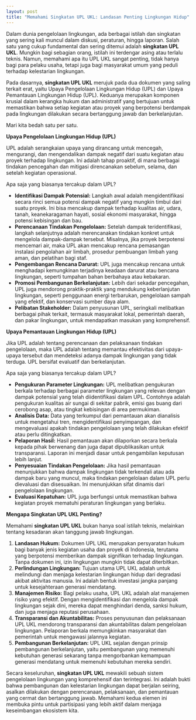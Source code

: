 ```yaml
---
layout: post
title: "Memahami Singkatan UPL UKL: Landasan Penting Lingkungan Hidup"
---
```


Dalam dunia pengelolaan lingkungan, ada berbagai istilah dan singkatan yang sering kali muncul dalam diskusi, peraturan, hingga laporan. Salah satu yang cukup fundamental dan sering ditemui adalah **singkatan UPL UKL**. Mungkin bagi sebagian orang, istilah ini terdengar asing atau terlalu teknis. Namun, memahami apa itu UPL UKL sangat penting, tidak hanya bagi para pelaku usaha, tetapi juga bagi masyarakat umum yang peduli terhadap kelestarian lingkungan.

Pada dasarnya, **singkatan UPL UKL** merujuk pada dua dokumen yang saling terkait erat, yaitu Upaya Pengelolaan Lingkungan Hidup (UPL) dan Upaya Pemantauan Lingkungan Hidup (UPL). Keduanya merupakan komponen krusial dalam kerangka hukum dan administratif yang bertujuan untuk memastikan bahwa setiap kegiatan atau proyek yang berpotensi berdampak pada lingkungan dilakukan secara bertanggung jawab dan berkelanjutan.

Mari kita bedah satu per satu.

**Upaya Pengelolaan Lingkungan Hidup (UPL)**

UPL adalah serangkaian upaya yang dirancang untuk mencegah, mengurangi, dan mengendalikan dampak negatif dari suatu kegiatan atau proyek terhadap lingkungan. Ini adalah tahap proaktif, di mana berbagai tindakan pencegahan dan mitigasi direncanakan sebelum, selama, dan setelah kegiatan operasional.

Apa saja yang biasanya tercakup dalam UPL?

*   **Identifikasi Dampak Potensial:** Langkah awal adalah mengidentifikasi secara rinci semua potensi dampak negatif yang mungkin timbul dari suatu proyek. Ini bisa mencakup dampak terhadap kualitas air, udara, tanah, keanekaragaman hayati, sosial ekonomi masyarakat, hingga potensi kebisingan dan bau.
*   **Perencanaan Tindakan Pengelolaan:** Setelah dampak teridentifikasi, langkah selanjutnya adalah merencanakan tindakan konkret untuk mengelola dampak-dampak tersebut. Misalnya, jika proyek berpotensi mencemari air, maka UPL akan mencakup rencana pemasangan instalasi pengolahan air limbah, prosedur pembuangan limbah yang aman, dan pelatihan bagi staf.
*   **Pengembangan Rencana Darurat:** UPL juga mencakup rencana untuk menghadapi kemungkinan terjadinya keadaan darurat atau bencana lingkungan, seperti tumpahan bahan berbahaya atau kebakaran.
*   **Promosi Pembangunan Berkelanjutan:** Lebih dari sekadar pencegahan, UPL juga mendorong praktik-praktik yang mendukung keberlanjutan lingkungan, seperti penggunaan energi terbarukan, pengelolaan sampah yang efektif, dan konservasi sumber daya alam.
*   **Pelibatan Stakeholder:** Dalam penyusunan UPL, seringkali melibatkan berbagai pihak terkait, termasuk masyarakat lokal, pemerintah daerah, dan pakar lingkungan, untuk mendapatkan masukan yang komprehensif.

**Upaya Pemantauan Lingkungan Hidup (UPL)**

Jika UPL adalah tentang perencanaan dan pelaksanaan tindakan pengelolaan, maka UPL adalah tentang memantau efektivitas dari upaya-upaya tersebut dan mendeteksi adanya dampak lingkungan yang tidak terduga. UPL bersifat evaluatif dan berkelanjutan.

Apa saja yang biasanya tercakup dalam UPL?

*   **Pengukuran Parameter Lingkungan:** UPL melibatkan pengukuran berkala terhadap berbagai parameter lingkungan yang relevan dengan dampak potensial yang telah diidentifikasi dalam UPL. Contohnya adalah pengukuran kualitas air sungai di sekitar pabrik, emisi gas buang dari cerobong asap, atau tingkat kebisingan di area permukiman.
*   **Analisis Data:** Data yang terkumpul dari pemantauan akan dianalisis untuk mengetahui tren, mengidentifikasi penyimpangan, dan mengevaluasi apakah tindakan pengelolaan yang telah dilakukan efektif atau perlu ditingkatkan.
*   **Pelaporan Hasil:** Hasil pemantauan akan dilaporkan secara berkala kepada pihak berwenang dan juga dapat dipublikasikan untuk transparansi. Laporan ini menjadi dasar untuk pengambilan keputusan lebih lanjut.
*   **Penyesuaian Tindakan Pengelolaan:** Jika hasil pemantauan menunjukkan bahwa dampak lingkungan tidak terkendali atau ada dampak baru yang muncul, maka tindakan pengelolaan dalam UPL perlu dievaluasi dan disesuaikan. Ini menunjukkan sifat dinamis dari pengelolaan lingkungan.
*   **Evaluasi Kepatuhan:** UPL juga berfungsi untuk memastikan bahwa kegiatan proyek mematuhi peraturan lingkungan yang berlaku.

**Mengapa Singkatan UPL UKL Penting?**

Memahami **singkatan UPL UKL** bukan hanya soal istilah teknis, melainkan tentang kesadaran akan tanggung jawab lingkungan.

1.  **Landasan Hukum:** Dokumen UPL UKL merupakan persyaratan hukum bagi banyak jenis kegiatan usaha dan proyek di Indonesia, terutama yang berpotensi memberikan dampak signifikan terhadap lingkungan. Tanpa dokumen ini, izin lingkungan mungkin tidak dapat diterbitkan.
2.  **Perlindungan Lingkungan:** Tujuan utama UPL UKL adalah untuk melindungi dan menjaga kelestarian lingkungan hidup dari degradasi akibat aktivitas manusia. Ini adalah bentuk investasi jangka panjang untuk kesejahteraan generasi mendatang.
3.  **Manajemen Risiko:** Bagi pelaku usaha, UPL UKL adalah alat manajemen risiko yang efektif. Dengan mengidentifikasi dan mengelola dampak lingkungan sejak dini, mereka dapat menghindari denda, sanksi hukum, dan juga menjaga reputasi perusahaan.
4.  **Transparansi dan Akuntabilitas:** Proses penyusunan dan pelaksanaan UPL UKL mendorong transparansi dan akuntabilitas dalam pengelolaan lingkungan. Pelaporan berkala memungkinkan masyarakat dan pemerintah untuk mengawasi jalannya kegiatan.
5.  **Pembangunan Berkelanjutan:** UPL UKL sejalan dengan prinsip pembangunan berkelanjutan, yaitu pembangunan yang memenuhi kebutuhan generasi sekarang tanpa mengorbankan kemampuan generasi mendatang untuk memenuhi kebutuhan mereka sendiri.

Secara keseluruhan, **singkatan UPL UKL** mewakili sebuah sistem pengelolaan lingkungan yang komprehensif dan terintegrasi. Ini adalah bukti bahwa pembangunan dan kelestarian lingkungan dapat berjalan seiring, asalkan dilakukan dengan perencanaan, pelaksanaan, dan pemantauan yang cermat dan bertanggung jawab. Memahami kedua elemen ini membuka pintu untuk partisipasi yang lebih aktif dalam menjaga keseimbangan ekosistem kita.
